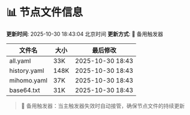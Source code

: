 # 📊 节点文件信息

**更新时间**: 2025-10-30 18:43:04 北京时间
**更新方式**: 🔄 备用触发器

| 文件名 | 大小 | 最后修改 |
|--------|------|----------|
| all.yaml | 33K | 2025-10-30 18:43 |
| history.yaml | 148K | 2025-10-30 18:43 |
| mihomo.yaml | 37K | 2025-10-30 18:43 |
| base64.txt | 31K | 2025-10-30 18:43 |

> 🔄 备用触发器：当主触发器失效时自动接管，确保节点文件的持续更新
